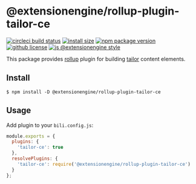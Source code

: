 # @extensionengine/rollup-plugin-tailor-ce

[![circleci build status](https://badgen.net/circleci/github/ExtensionEngine/rollup-plugin-tailor-ce/master?icon)](https://circleci.com/gh/ExtensionEngine/rollup-plugin-tailor-ce)
[![install size](https://badgen.net/packagephobia/install/@extensionengine/rollup-plugin-tailor-ce)](https://packagephobia.now.sh/result?p=@extensionengine/rollup-plugin-tailor-ce)
[![npm package version](https://badgen.net/npm/v/@extensionengine/rollup-plugin-tailor-ce)](https://npm.im/@extensionengine/rollup-plugin-tailor-ce)
[![github license](https://badgen.net/github/license/ExtensionEngine/rollup-plugin-tailor-ce)](https://github.com/ExtensionEngine/rollup-plugin-tailor-ce/blob/master/LICENSE)
[![js @extensionengine style](https://badgen.net/badge/code%20style/@extensionengine/black)](https://github.com/ExtensionEngine/eslint-config)

This package provides [rollup](https://rollupjs.org) plugin for building [tailor](https://github.com/ExtensionEngine/tailor) content elements.

## Install

```
$ npm install -D @extensionengine/rollup-plugin-tailor-ce
```

## Usage

Add plugin to your `bili.config.js`:

```js
module.exports = {
  plugins: {
    'tailor-ce': true
  },
  resolvePlugins: {
    'tailor-ce': require('@extensionengine/rollup-plugin-tailor-ce')
  }
};
```
